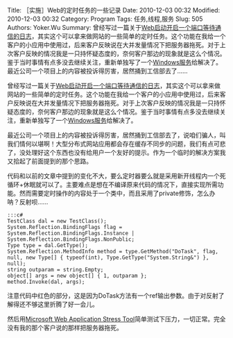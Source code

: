 ﻿Title: ［实施］Web的定时任务的一些记录
Date: 2010-12-03 00:32
Modified: 2010-12-03 00:32
Category: Program
Tags: 任务,线程,服务
Slug: 505
Authors: Yoker.Wu
Summary: 
    曾经写过一篇关于[Web启动开启一个端口等待通信的日志]({filename}/history/427.md)，其实这个可以拿来做网站的一些简单的定时任务。这个功能在我给一个客户的小应用中使用过，后来客户反映说在大并发量情况下把服务器拖死。对于上次客户反映的情况我是一只持怀疑态度的，奈何客户那边的现象就是这么个情况。鉴于当时事情有点多没去继续关注，重新单独写了一个[Windows服务](http://www.google.com/search?hl=zh-CN&q=Windows%E6%9C%8D%E5%8A%A1&client=pub-9809305251274649)给解决了。最近公司一个项目上的内容被投诉得厉害，居然捅到工信部去了……


曾经写过一篇关于[Web启动开启一个端口等待通信的日志]({filename}/history/427.md)，其实这个可以拿来做网站的一些简单的定时任务。这个功能在我给一个客户的小应用中使用过，后来客户反映说在大并发量情况下把服务器拖死。对于上次客户反映的情况我是一只持怀疑态度的，奈何客户那边的现象就是这么个情况。鉴于当时事情有点多没去继续关注，重新单独写了一个[Windows服务](http://www.google.com/search?hl=zh-CN&q=Windows%E6%9C%8D%E5%8A%A1&client=pub-9809305251274649)给解决了。

最近公司一个项目上的内容被投诉得厉害，居然捅到工信部去了，说咱们骗人，叫我们情何以堪啊！大型分布式网站应用都会存在缓存不同步的问题，我们有点可悲了，没处理好这个东西也没有给用户一个友好的提示。作为一个临时的解决方案我又拾起了前面提到的那个思路。

代码和以前的文章中提到的变化不大，要么定时器要么就是采用新开线程内一个死循环+休眠就可以了。主要难点是想在不编译原来代码的情况下，直接实现所需功能。然而需要定时操作的内容处于一个类中，而且采用了private修饰，怎么办呐？反射呗……

    :::c#
    TestClass dal = new TestClass();
    System.Reflection.BindingFlags flag = System.Reflection.BindingFlags.Instance | System.Reflection.BindingFlags.NonPublic;
    Type type = dal.GetType();
    System.Reflection.MethodInfo method = type.GetMethod("DoTask", flag, null, new Type[] { typeof(int), Type.GetType("System.String&") }, null);
    string outparam = string.Empty;
    object[] args = new object[] { 1, outparam };
    method.Invoke(dal, args);

注意代码中红色的部分，这是因为DoTask方法有一个ref输出参数。由于对反射了解得还不够这里折腾了好一会儿。

然后用[Microsoft Web Application Stress Tool](http://www.google.com/search?hl=zh-CN&q=Microsoft%20Web%20Application%20Stress%20Tool&client=pub-9809305251274649)简单测试下压力，一切正常。完全没有我的那个客户说的那样把服务器拖死。